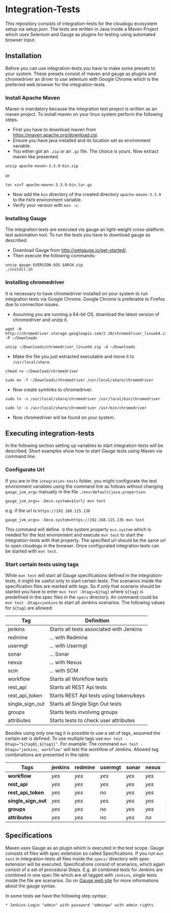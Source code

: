 # Integration-Tests

This repository consists of integration-tests for the cloudogu ecosystem setup via setup.json. The tests are written in Java inside a Maven Project which uses Selenium and Gauge as plugins for testing using automated browser input. 

## Installation

Before you can use integration-tests you have to make some presets to your system. These presets consist of maven and gauge as plugins and chromedriver an driver to use selenium with Google Chrome which is the preferred web browser for the integration-tests.   

### Install Apache Maven

Maven is mandatory because the integration test project is written as an maven project. To install maven on your linux system perform the following steps.

- First you have to download maven from https://maven.apache.org/download.cgi.
- Ensure you have java installed and its location set as environment variable.
- You either got an `.zip` or an `.gz` file. The choice is yours. Now extract maven like presented.
```
unzip apache-maven-3.3.9-bin.zip
```
or
```
tar xzvf apache-maven-3.3.9-bin.tar.gz
```    
- Now add the `bin` directory of the created directory `apache-maven-3.3.9` to the `PATH` environment variable.
- Verify your version with `mvn -v`.

### Installing Gauge

The integration tests are executed via gauge an light-weight cross-platform test automation tool. To run the tests you have to download gauge as described.

- Download Gauge from http://getgauge.io/get-started/.
- Then execute the following commands:
```
unzip gauge-$VERSION-$OS.$ARCH.zip
./install.sh
```

### Installing chromedriver

It is necessary to have chromedriver installed on your system to run integration tests via Google Chrome. Google Chrome is preferable to Firefox due to connection issues.

- Assuming you are running a 64-bit OS, download the latest version of chromedriver and unzip it.
```
wget -N http://chromedriver.storage.googleapis.com/2.10/chromedriver_linux64.zip -P ~/Downloads
```
```
unzip ~/Downloads/chromedriver_linux64.zip -d ~/Downloads
```
- Make the file you just extracted executable and move it to `/usr/local/share`.
```
chmod +x ~/Download/chromedriver
```
```
sudo mv -f ~/Downloads/chromedriver /usr/local/share/chromedriver
```
- Now create symlinks to chromedriver.
```
sudo ln -s /usr/local/share/chromedriver /usr/local/bin/chromedriver
```
```   
sudo ln -s /usr/local/share/chromedriver /usr/bin/chromedriver
```
- Now chromedriver will be found on your system.    

## Executing integration-tests

In the following section setting up variables to start integration-tests will be described. Short examples show how to start Gauge tests using Maven via command line.

### Configurate Url

If you are in the `integration-tests` folder, you might configurate the test environment variables using the command line as follows without changing `gauge_jvm_args` manually in the file `./env/default/java.properties`:
```
gauge_jvm_args= -Deco.system=${url} mvn test
```
e.g. if the url is `https://192.168.115.136`
```
gauge_jvm_args= -Deco.system=https://192.168.115.136 mvn test
```
This command will define `-D` the system property `eco.system` which is needed for the test environment and execute `mvn test` to start the integration-tests with that property. The specified url should be the same url to open cloudogu in the browser. Once configurated integration tests can be started with `mvn test`.

### Start certain tests using tags

While `mvn test` will start all Gauge specifications defined in the integration-tests, it might be useful only to start certain tests. The scenarios inside the specification files are marked with tags. So if only that scenario should be started you have to enter `mvn test -Dtags=${tag}` where `${tag}` is predefined in the spec files in the `specs` directory. An command could be `mvn test -Dtags=jenkins` to start all Jenkins scenarios. The following values for `${tag}` are allowed:

Tag             | Definition                                
---             | ----------                                    
jenkins         | Starts all tests associated with Jenkins  
redmine         | ... with Redmine                          
usermgt         | ... with Usermgt                          
sonar           | ... Sonar                                 
nexus           | ... with Nexus                            
scm             | ... with SCM                              
workflow        | Starts all Workflow tests                 
rest_api        | Starts all REST Api tests                 
rest_api_token  | Starts REST Api tests using tokens/keys   
single_sign_out | Starts all Single Sign Out tests          
groups          | Starts tests involving groups             
attributes      | Starts tests to check user attributes     

Besides using only one tag it is possible to use a set of tags, assumed the certain set is defined. To use multiple tags use `mvn test -Dtags="${tag0},${tag1}"`. For example: The command `mvn test -Dtags="jenkins, workflow"` will test the workflow of Jenkins. Allowed tag combinations are presented in the table:


Tags              | jenkins  | redmine  | usermgt  | sonar | nexus | scm
---               | ---      |---       |     ---  |   --- |    ---|---
**workflow**      | *yes*    | *yes*    | *yes*    | *yes* | *yes* | *yes*      
**rest_api**      | *yes*    | *yes*    | *yes*    | *yes* | *yes* | *yes*      
**rest_api_token**  | *yes*  | *yes*    | *no*     | *yes* | *yes* | *no*       
**single_sign_out** | *yes*  | *yes*    | *yes*    | *yes* | *yes* | *yes*      
**groups**        | *yes*    | *yes*    | *no*     | *yes* | *yes* | *yes*       
**attributes**    | *yes*    | *yes*    | *no*     | *yes* | *no*  | *yes*      

## Specifications

Maven uses Gauge as an plugin which is executed in the test scope. Gauge consists of files with spec extension so called Specifications. If you run `mvn test` in integration-tests all files inside the `specs/` directory with spec extension will be executed. Specifications consist of scenarios, which again consist of a set of procedural Steps. E.g. all combined tests for Jenkins are combined in one spec file which are all tagged with `jenkins`, single tests inside the file are scenarios. Go on [Gauge web site](http://getgauge.io/documentation/user/current/) for more informations about the gauge syntax.

In some tests we have the following step syntax:

```
* Jenkins-Login "admin" with password "adminpw" with admin rights
```

